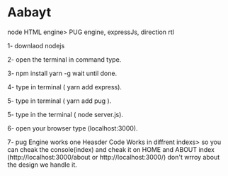 # Aabayt
node HTML engine> PUG engine, expressJs,  direction rtl

1- downlaod nodejs

2- open the terminal in command type.

3- npm install yarn -g wait until done.

4- type in terminal ( yarn add express).

5- type in terminal ( yarn add pug ).

5- type in the terminal ( node server.js).

6- open your browser type (localhost:3000).

7- pug Engine works one Heasder Code Works in diffrent indexs>
    so you can cheak the console(index) and cheak it on HOME and ABOUT index (http://localhost:3000/about or http://localhost:3000/)
    don't wrroy about the design we handle it.

